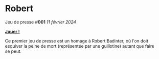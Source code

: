 Robert
======

Jeu de presse #**001** *11 février 2024*

[**Jouer !**](https://eliemichel.github.io/JeuDePresse/001-Robert)

Ce premier jeu de presse est un homage à Robert Badinter, où l'on doit esquiver la peine de mort (représentée par une guillotine) autant que faire se peut.

